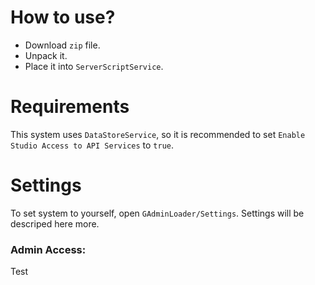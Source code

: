 # How to use?
- Download `zip` file.
- Unpack it.
- Place it into `ServerScriptService`.

# Requirements
This system uses `DataStoreService`, so it is recommended to set `Enable Studio Access to API Services` to `true`.

# Settings
To set system to yourself, open `GAdminLoader/Settings`. Settings will be descriped here more.

  ### Admin Access:
  Test

